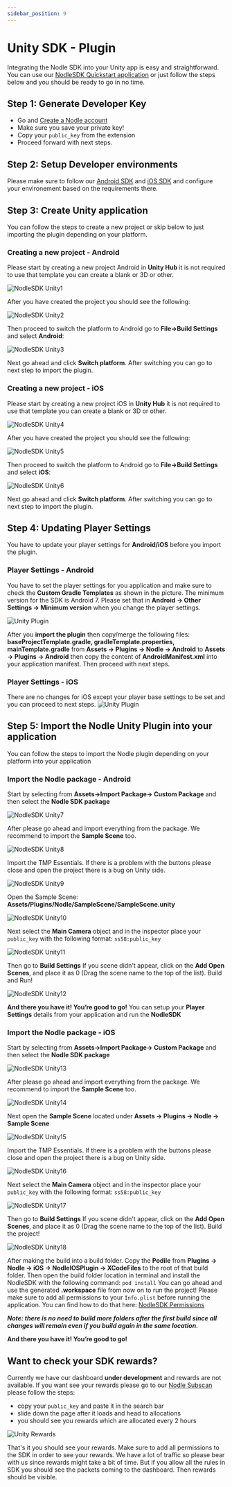 ```yaml
---
sidebar_position: 9
---
```


# Unity SDK - Plugin

Integrating the Nodle SDK into your Unity app is easy and straightforward. You can use our [NodleSDK Quickstart application](https://github.com/NodleCode/nodlesdk-unity) or just follow the steps below and you should be ready to go in no time.

## Step 1: Generate Developer Key
- Go and [Create a Nodle account](nodle-wallets/polkadot-js/how-to-create-a-nodle-cash-wallet.md)
- Make sure you save your private key!
- Copy your ```public_key``` from the extension
- Proceed forward with next steps.

## Step 2: Setup Developer environments
Please make sure to follow our [Android SDK](nodle-sdk-android-integration.md) and [iOS SDK](nodle-sdk-ios-integration.md) and configure your environement based on the requirements there.

## Step 3: Create Unity application
You can follow the steps to create a new project or skip below to just importing the plugin depending on your platform.

### Creating a new project - Android
Please start by creating a new project Android in **Unity Hub** it is not required to use that template you can create a blank or 3D or other.

![NodleSDK Unity1](/img/docs/nodle-sdk/unity-android-step1.png)

After you have created the project you should see the following:

![NodleSDK Unity2](/img/docs/nodle-sdk/unity-android-step2.png)

Then proceed to switch the platform to Android go to **File->Build Settings** and select **Android**:

![NodleSDK Unity3](/img/docs/nodle-sdk/unity-android-step3.png)

Next go ahead and click **Switch platform**. After switching you can go to next step to import the plugin.


### Creating a new project - iOS
Please start by creating a new project iOS in **Unity Hub** it is not required to use that template you can create a blank or 3D or other.

![NodleSDK Unity4](/img/docs/nodle-sdk/unity-ios-step1.png)

After you have created the project you should see the following:

![NodleSDK Unity5](/img/docs/nodle-sdk/unity-android-step2.png)

Then proceed to switch the platform to Android go to **File->Build Settings** and select **iOS**:

![NodleSDK Unity6](/img/docs/nodle-sdk/unity-ios-step3.png)

Next go ahead and click **Switch platform**. After switching you can go to next step to import the plugin.

## Step 4: Updating Player Settings
You have to update your player settings for **Android/iOS** before you import the plugin. 

### Player Settings - Android
You have to set the player settings for you application and make sure to check the **Custom Gradle Templates** as shown in the picture. The minimum version for the SDK is Android 7. Please set that in **Android -> Other Settings -> Minimum version** when you change the player settings.

![Unity Plugin](/img/docs/nodle-sdk/unity-android-player.png)

After you **import the plugin** then copy/merge the following files: **baseProjectTemplate.gradle, gradleTemplate.properties, mainTemplate.gradle** from **Assets -> Plugins -> Nodle -> Android** to **Assets -> Plugins -> Android** then copy the content of **AndroidManifest.xml** into your application manifest. Then proceed with next steps.

### Player Settings - iOS
There are no changes for iOS except your player base settings to be set and you can proceed to next steps.
![Unity Plugin](/img/docs/nodle-sdk/unity-ios-player.png)

## Step 5: Import the Nodle Unity Plugin into your application
You can follow the steps to import the Nodle plugin depending on your platform into your application

### Import the Nodle package - Android
Start by selecting from **Assets->Import Package-> Custom Package** and then select the **Nodle SDK package**

![NodleSDK Unity7](/img/docs/nodle-sdk/unity-android-step4.png)

After please go ahead and import everything from the package. We recommend to import the **Sample Scene** too. 

![NodleSDK Unity8](/img/docs/nodle-sdk/unity-android-step5.png)

Import the TMP Essentials. If there is a problem with the buttons please close and open the project there is a bug on Unity side.

![NodleSDK Unity9](/img/docs/nodle-sdk/unity-android-step6.png)

Open the Sample Scene: **Assets/Plugins/Nodle/SampleScene/SampleScene.unity**

![NodleSDK Unity10](/img/docs/nodle-sdk/unity-android-step7.png)

Next select the **Main Camera** object and in the inspector place your ```public_key``` with the following format: ```ss58:public_key```

![NodleSDK Unity11](/img/docs/nodle-sdk/unity-android-step8.png)

Then go to **Build Settings** If you scene didn't appear, click on the **Add Open Scenes**, and place it as 0 (Drag the scene name to the top of the list). Build and Run!

![NodleSDK Unity12](/img/docs/nodle-sdk/unity-android-step9.png)

**And there you have it! You’re good to go!** You can setup your **Player Settings** details from your application and run the **NodleSDK**

### Import the Nodle package - iOS
Start by selecting from **Assets->Import Package-> Custom Package** and then select the **Nodle SDK package**

![NodleSDK Unity13](/img/docs/nodle-sdk/unity-android-step4.png)

After please go ahead and import everything from the package. We recommend to import the **Sample Scene** too. 

![NodleSDK Unity14](/img/docs/nodle-sdk/unity-android-step5.png)

Next open the **Sample Scene** located under **Assets -> Plugins -> Nodle -> Sample Scene**

![NodleSDK Unity15](/img/docs/nodle-sdk/unity-ios-step4.png)

Import the TMP Essentials. If there is a problem with the buttons please close and open the project there is a bug on Unity side.

![NodleSDK Unity16](/img/docs/nodle-sdk/unity-android-step6.png)

Next select the **Main Camera** object and in the inspector place your ```public_key``` with the following format: ```ss58:public_key```

![NodleSDK Unity17](/img/docs/nodle-sdk/unity-android-step8.png)

Then go to **Build Settings** If you scene didn't appear, click on the **Add Open Scenes**, and place it as 0 (Drag the scene name to the top of the list). Build the project!

![NodleSDK Unity18](/img/docs/nodle-sdk/unity-ios-step5.png)

After making the build into a build folder. Copy the **Podile** from **Plugins -> Nodle -> iOS -> NodleIOSPlugin -> XCodeFiles** to the root of that build folder. Then open the build folder location in terminal and install the NodleSDK with the following command: ``pod install`` You can go ahead and use the generated **.workspace** file from now on to run the project! Please make sure to add all permissions to your ```Info.plist``` before running the application. You can find how to do that here: [NodleSDK Permissions](nodle-sdk-ios-integration#step-5-request-permissions)

***Note: there is no need to build more folders after the first build since all changes will remain even if you build again in the same location.*** 

**And there you have it! You’re good to go!** 

## Want to check your SDK rewards?
Currently we have our dashboard **under development** and rewards are not available. If you want see your rewards please go to our [Nodle Subscan](https://nodle.subscan.io/) please follow the steps:

- copy your ```public_key``` and paste it in the search bar
- slide down the page after it loads and head to allocations
- you should see you rewards which are allocated every 2 hours

![Unity Rewards](/img/docs/nodle-sdk/rewards.png)

That's it you should see your rewards. Make sure to add all permissions to the SDK in order to see your rewards. We have a lot of traffic so please bear with us since rewards might take a bit of time. But if you allow all the rules in SDK you should see the packets coming to the dashboard. Then rewards should be visible.

